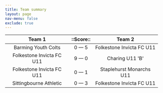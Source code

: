 ```yaml
---
title: Team summary
layout: page
nav-menu: false
exclude: true
---
```




|          Team 1           |  ::Score::  |          Team 2           |
|:-------------------------:|:-----------:|:-------------------------:|
|    Barming Youth Colts    | 0 &mdash; 5 | Folkestone Invicta FC U11 |
| Folkestone Invicta FC U11 | 9 &mdash; 0 |      Charing U11 'B'      |
| Folkestone Invicta FC U11 | 0 &mdash; 1 | Staplehurst Monarchs U11  |
|  Sittingbourne Athletic   | 0 &mdash; 3 | Folkestone Invicta FC U11 |

 <br /><br /><br />
